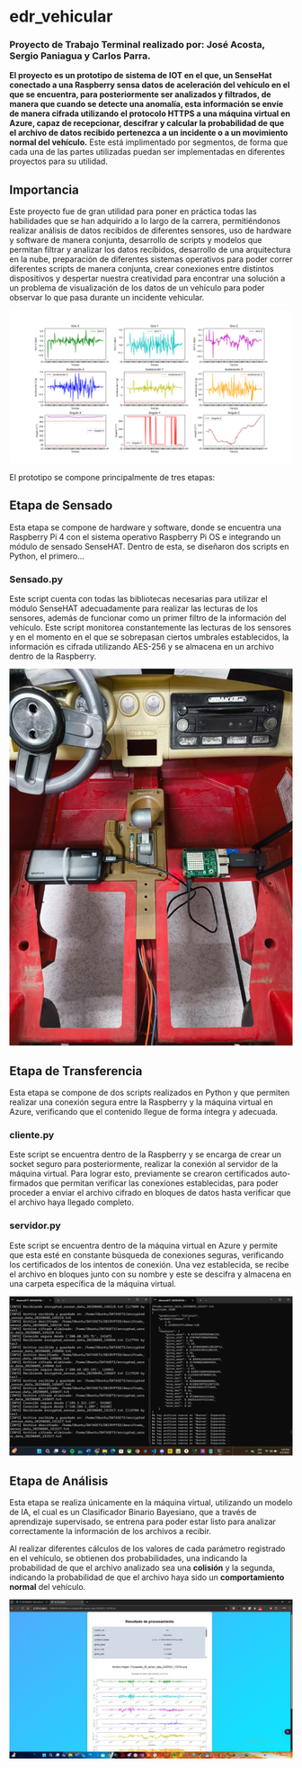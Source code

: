 # edr_vehicular
 ### Proyecto de Trabajo Terminal realizado por: José Acosta, Sergio Paniagua y Carlos Parra.

**El proyecto es un prototipo de sistema de IOT en el que, un SenseHat conectado a una Raspberry sensa datos de aceleración del vehículo en el que se encuentra, para posteriormente ser analizados y filtrados, de manera que cuando se detecte una anomalía, esta información se envíe de manera cifrada utilizando el protocolo HTTPS a una máquina virtual en Azure, capaz de recepcionar, descifrar y calcular la probabilidad de que el archivo de datos recibido pertenezca a un incidente o a un movimiento normal del vehículo.**
Este está implimentado por segmentos, de forma que cada una de las partes utilizadas puedan ser implementadas en diferentes proyectos para su utilidad.

## Importancia

Este proyecto fue de gran utilidad para poner en práctica todas las habilidades que se han adquirido a lo largo de la carrera, permitiéndonos realizar análisis de datos recibidos de diferentes sensores, uso de hardware y software de manera conjunta, desarrollo de scripts y modelos que permitan filtrar y analizar los datos recibidos, desarrollo de una arquitectura en la nube, preparación de diferentes sistemas operativos para poder correr diferentes scripts de manera conjunta, crear conexiones entre distintos dispositivos y despertar nuestra creatividad para encontrar una solución a un problema de visualización de los datos de un vehículo para poder observar lo que pasa durante un incidente vehicular.

![Gráfica de comportamiento del vehículo](/grafica_adelante015.jpg)

El prototipo se compone principalmente de tres etapas:

## Etapa de Sensado

Esta etapa se compone de hardware y software, donde se encuentra una Raspberry Pi 4 con el sistema operativo Raspberry Pi OS e integrando un módulo de sensado SenseHAT.
Dentro de esta, se diseñaron dos scripts en Python, el primero...

### Sensado.py

Este script cuenta con todas las bibliotecas necesarias para utilizar el módulo SenseHAT adecuadamente para realizar las lecturas de los sensores, además de funcionar como un primer filtro de la información del vehículo.
Este script monitorea constantemente las lecturas de los sensores y en el momento en el que se sobrepasan ciertos umbrales establecidos, la información es cifrada utilizando AES-256 y se almacena en un archivo dentro de la Raspberry.

![Hardare del Sistema](/hardware.jpeg)

## Etapa de Transferencia

Esta etapa se compone de dos scripts realizados en Python y que permiten realizar una conexión segura entre la Raspberry y la máquina virtual en Azure, verificando que el contenido llegue de forma íntegra y adecuada.

### cliente.py

Este script se encuentra dentro de la Raspberry y se encarga de crear un socket seguro para posteriormente, realizar la conexión al servidor de la máquina virtual. Para lograr esto, previamente se crearon certificados auto-firmados que permitan verificar las conexiones establecidas, para poder proceder a enviar el archivo cifrado en bloques de datos hasta verificar que el archivo haya llegado completo.

### servidor.py

Este script se encuentra dentro de la máquina virtual en Azure y permite que esta esté en constante búsqueda de conexiones seguras, verificando los certificados de los intentos de conexión. Una vez establecida, se recibe el archivo en bloques junto con su nombre y este se descifra y almacena en una carpeta específica de la máquina virtual.

![Recepción y Análisis del archivo](/servidor_y_clasificador.jpg)

## Etapa de Análisis

Esta etapa se realiza únicamente en la máquina virtual, utilizando un modelo de IA, el cual es un Clasificador Binario Bayesiano, que a través de aprendizaje supervisado, se entrena para poder estar listo para analizar correctamente la información de los archivos a recibir.

Al realizar diferentes cálculos de los valores de cada parámetro registrado en el vehículo, se obtienen dos probabilidades, una indicando la probabilidad de que el archivo analizado sea una **colisión** y la segunda, indicando la probabilidad de que el archivo haya sido un **comportamiento normal** del vehículo.

![Resultados](/resultados.jpg)



